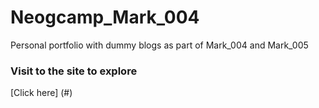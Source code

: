 # Neogcamp_Mark_004
Personal portfolio with dummy blogs as part of Mark_004 and Mark_005

### Visit to the site to explore 
[Click here] (#)
